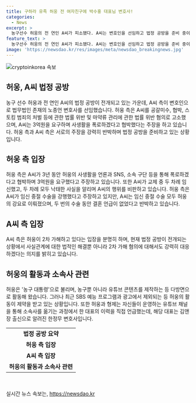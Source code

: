 ```yaml
---
title: 구하라 유족 허웅 전 여자친구에 박수홍 대표님 변호사!
categories:
  - News
excerpt: >
  농구선수 허웅의 전 연인 A씨가 피소됐다. A씨는 변호인을 선임하고 법정 공방을 준비 중이며, 허웅 측은 A씨에 대한 공갈미수, 협박, 스토킹 등의 혐의를 제기했다. 이에 A씨 측은 허웅이 2차 가해를 했다는 입장을 밝혀 시시비비를 법적으로 가르는 한편, 2차 가해 혐의에도 대응하겠다고 밝혔다. 농구선수인 허웅은 가족들과 함께 유튜브 채널을 운영하며 다방면으로 활발한 활동을 펼치고 있었으나 최근 SBS 예능과 광고에서 그의 모습이 제외되는 사태가 발생했다. 현재 키플레이어 에이전시 소속으로 몸담고 있는 허웅에 대한 이목이 높아지고 있다.
feature_text: >
  농구선수 허웅의 전 연인 A씨가 피소됐다. A씨는 변호인을 선임하고 법정 공방을 준비 중이며, 허웅 측은 A씨에 대한 공갈미수, 협박, 스토킹 등의 혐의를 제기했다. 이에 A씨 측은 허웅이 2차 가해를 했다는 입장을 밝혀 시시비비를 법적으로 가르는 한편, 2차 가해 혐의에도 대응하겠다고 밝혔다. 농구선수인 허웅은 가족들과 함께 유튜브 채널을 운영하며 다방면으로 활발한 활동을 펼치고 있었으나 최근 SBS 예능과 광고에서 그의 모습이 제외되는 사태가 발생했다. 현재 키플레이어 에이전시 소속으로 몸담고 있는 허웅에 대한 이목이 높아지고 있다.
image: 'https://newsdao.kr/res/images/meta/newsdao_breakingnews.jpg'
---
```


<p><img src="https://newsdao.kr/res/images/meta/newsdao_breakingnews.jpg" alt="cryptoinkorea 속보" /></p>

<h2 data-ke-size="size26">허웅, A씨 법정 공방</h2>

<p data-ke-size="size16">농구 선수 허웅과 전 연인 A씨의 법정 공방이 전개되고 있는 가운데, A씨 측이 변호인으로 법무법인 존재의 노종언 변호사를 선임했습니다. 허웅 측은 A씨를 공갈미수, 협박, 스토킹 범죄의 처벌 등에 관한 법률 위반 및 마약류 관리에 관한 법률 위반 혐의로 고소했으며, A씨는 3억원을 요구하며 사생활을 폭로하겠다고 협박했다는 주장을 하고 있습니다. 허웅 측과 A씨 측은 서로의 주장을 강력히 반박하며 법정 공방을 준비하고 있는 상황입니다.</p>

<h2 data-ke-size="size26">허웅 측 입장</h2>

<p data-ke-size="size16">허웅 측은 A씨가 3년 동안 허웅의 사생활을 언론과 SNS, 소속 구단 등을 통해 폭로하겠다고 협박하며 3억원을 요구했다고 주장하고 있습니다. 또한 A씨가 교제 중 두 차례 임신했고, 두 차례 모두 낙태한 사실을 알리며 A씨의 행위를 비판하고 있습니다. 허웅 측은 A씨가 임신 중절 수술을 강행했다고 주장하고 있지만, A씨는 임신 중절 수술 모두 허웅의 강요로 이뤄졌으며, 두 번의 수술 동안 결혼 언급이 없었다고 반박하고 있습니다.</p>

<h2 data-ke-size="size26">A씨 측 입장</h2>

<p data-ke-size="size16">A씨 측은 허웅이 2차 가해하고 있다는 입장을 분명히 하며, 현재 법정 공방이 전개되는 상황에서 사실관계에 대한 법적인 해결뿐 아니라 2차 가해 혐의에 대해서도 강력히 대응하겠다는 의지를 밝히고 있습니다.</p>

<h2 data-ke-size="size26">허웅의 활동과 소속사 관련</h2>

<p data-ke-size="size16">허웅은 '농구 대통령'으로 불리며, 농구뿐 아니라 유튜브 콘텐츠를 제작하는 등 다방면으로 활동해 왔습니다. 그러나 최근 SBS 예능 프로그램과 광고에서 제외되는 등 허웅의 활동이 제약을 받고 있는 상황입니다. 또한 허웅과 형제는 자신들이 운영하는 유튜브 채널을 통해 소속사를 옮기는 과정에서 한 대표의 이력을 직접 언급했는데, 해당 대표는 김앤장 출신으로 알려진 한정무 변호사입니다.</p>

<table>
  <tr>
    <td style="text-align: center; height: 17px;"><b>법정 공방 요약</b></td>
  </tr>
  <tr>
    <td style="text-align: center; height: 17px;"><b>허웅 측 입장</b></td>
  </tr>
  <tr>
    <td style="text-align: center; height: 17px;"><b>A씨 측 입장</b></td>
  </tr>
  <tr>
    <td style="text-align: center; height: 17px;"><b>허웅의 활동과 소속사 관련</b></td>
  </tr>
</table>

<p data-ke-size="size16">&nbsp;</p>
실시간 뉴스 속보는, <a href="https://newsdao.kr" rel="dofollow">https://newsdao.kr</a>



